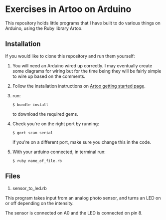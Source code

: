 # Exercises in Artoo on Arduino

This repository holds little programs that I have built to do various things on Arduino, using the Ruby library Artoo.

## Installation

If you would like to clone this repository and run them yourself:

1. You will need an Arduino wired up correctly. I may eventually create some diagrams for wiring but for the time being they will be fairly simple to wire up based on the comments.

2. Follow the installation instructions on [Artoo getting started page](http://artoo.io/documentation/getting-started/).

2. run:

   ``$ bundle install``

   to download the required gems.

3. Check you're on the right port by running:

   ``$ gort scan serial``

   if you're on a different port, make sure you change this in the code.

4. With your arduino connected, in terminal run:

   `` $ ruby name_of_file.rb ``


## Files

  1. sensor_to_led.rb

   This program takes input from an analog photo sensor, and turns an LED on or off depending on the intensity.

   The sensor is connected on A0 and the LED is connected on pin 8.
